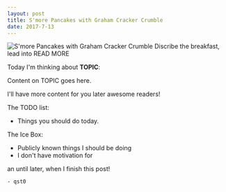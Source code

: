 ```yaml
---
layout: post
title: S'more Pancakes with Graham Cracker Crumble
date: 2017-7-13
---
```

![S'more Pancakes with Graham Cracker Crumble](http://cerealize.me/images/2017-7-13.jpg)
Discribe the breakfast, lead into READ MORE

Today I'm thinking about **TOPIC**:

Content on TOPIC goes here.

I'll have more content for you later awesome readers!

The TODO list:
* Things you should do today.

The Ice Box:
* Publicly known things I should be doing
* I don't have motivation for

an until later, when I finish this post!

`- qst0`

